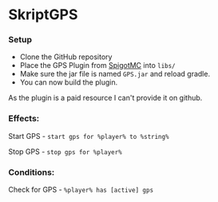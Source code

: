 # SkriptGPS

### Setup
- Clone the GitHub repository
- Place the GPS Plugin from [SpigotMC](https://www.spigotmc.org/resources/gps-1-9-1-20-global-positioning-system-for-your-server.53672/) into ``libs/``
- Make sure the jar file is named ``GPS.jar`` and reload gradle.
- You can now build the plugin.

As the plugin is a paid resource I can't provide it on github.

### Effects:
Start GPS - ``start gps for %player% to %string%``

Stop GPS - ``stop gps for %player%``

### Conditions:
Check for GPS - ``%player% has [active] gps``